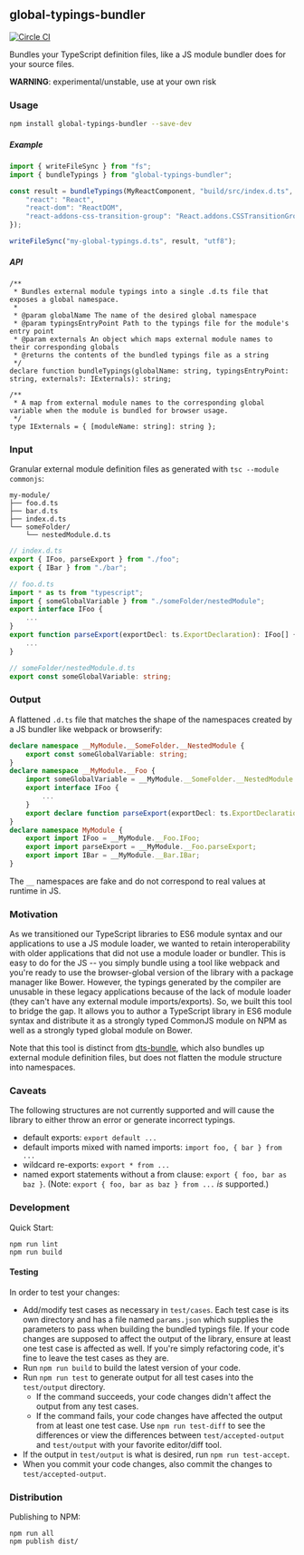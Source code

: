 ## global-typings-bundler

[![Circle CI](https://circleci.com/gh/palantir/global-typings-bundler.svg?style=svg&circle-token=7aa0422260d471482bcbc9719d609e530f32ccda)](https://circleci.com/gh/palantir/global-typings-bundler)

Bundles your TypeScript definition files, like a JS module bundler does for your source files.

**WARNING**: experimental/unstable, use at your own risk

### Usage

```sh
npm install global-typings-bundler --save-dev
```

##### Example

```ts
import { writeFileSync } from "fs";
import { bundleTypings } from "global-typings-bundler";

const result = bundleTypings(MyReactComponent, "build/src/index.d.ts", {
    "react": "React",
    "react-dom": "ReactDOM",
    "react-addons-css-transition-group": "React.addons.CSSTransitionGroup",
});

writeFileSync("my-global-typings.d.ts", result, "utf8");
```

##### API

```
/**
 * Bundles external module typings into a single .d.ts file that exposes a global namespace.
 *
 * @param globalName The name of the desired global namespace
 * @param typingsEntryPoint Path to the typings file for the module's entry point
 * @param externals An object which maps external module names to their corresponding globals
 * @returns the contents of the bundled typings file as a string
 */
declare function bundleTypings(globalName: string, typingsEntryPoint: string, externals?: IExternals): string;

/**
 * A map from external module names to the corresponding global variable when the module is bundled for browser usage.
 */
type IExternals = { [moduleName: string]: string };
```

### Input

Granular external module definition files as generated with `tsc --module commonjs`:

```
my-module/
├── foo.d.ts
├── bar.d.ts
├── index.d.ts
└── someFolder/
    └── nestedModule.d.ts
```

```ts
// index.d.ts
export { IFoo, parseExport } from "./foo";
export { IBar } from "./bar";
```

```ts
// foo.d.ts
import * as ts from "typescript";
import { someGlobalVariable } from "./someFolder/nestedModule";
export interface IFoo {
    ...
}
export function parseExport(exportDecl: ts.ExportDeclaration): IFoo[] {
    ...
}
```

```ts
// someFolder/nestedModule.d.ts
export const someGlobalVariable: string;
```

### Output

A flattened `.d.ts` file that matches the shape of the namespaces created by a JS bundler like webpack or browserify:

```ts
declare namespace __MyModule.__SomeFolder.__NestedModule {
    export const someGlobalVariable: string;
}
declare namespace __MyModule.__Foo {
    import someGlobalVariable = __MyModule.__SomeFolder.__NestedModule.someGlobalVariable;
    export interface IFoo {
        ...
    }
    export declare function parseExport(exportDecl: ts.ExportDeclaration): IFoo[];
}
declare namespace MyModule {
    export import IFoo = __MyModule.__Foo.IFoo;
    export import parseExport = __MyModule.__Foo.parseExport;
    export import IBar = __MyModule.__Bar.IBar;
}
```

The `__` namespaces are fake and do not correspond to real values at runtime in JS.

### Motivation

As we transitioned our TypeScript libraries to ES6 module syntax and our applications to use a JS module loader,
we wanted to retain interoperability with older applications that did not use a module loader or bundler. This
is easy to do for the JS -- you simply bundle using a tool like webpack and you're ready to use the browser-global
version of the library with a package manager like Bower. However, the typings generated by the compiler are unusable
in these legacy applications because of the lack of module loader (they can't have any external module imports/exports).
So, we built this tool to bridge the gap. It allows you to author a TypeScript library in ES6 module syntax and
distribute it as a strongly typed CommonJS module on NPM as well as a strongly typed global module on Bower.

Note that this tool is distinct from [dts-bundle](https://github.com/TypeStrong/dts-bundle), which also bundles up
external module definition files, but does not flatten the module structure into namespaces.

### Caveats

The following structures are not currently supported and will cause the library to either throw an error or generate incorrect typings.

* default exports: `export default ...`
* default imports mixed with named imports: `import foo, { bar } from ...`
* wildcard re-exports: `export * from ...`
* named export statements without a from clause: `export { foo, bar as baz }`. (Note: `export { foo, bar as baz } from ...` _is_ supported.)

### Development

Quick Start:

```
npm run lint
npm run build
```

#### Testing

In order to test your changes:

* Add/modify test cases as necessary in `test/cases`. Each test case is its own directory
  and has a file named `params.json` which supplies the parameters to pass when building the bundled typings file.
  If your code changes are supposed to affect the output of the library, ensure at least one test case is affected
  as well. If you're simply refactoring code, it's fine to leave the test cases as they are.
* Run `npm run build` to build the latest version of your code.
* Run `npm run test` to generate output for all test cases into the `test/output` directory.
    * If the command succeeds, your code changes didn't affect the output from any test cases.
    * If the command fails, your code changes have affected the output from at least one test case.
      Use `npm run test-diff` to see the differences or view the differences between
      `test/accepted-output` and `test/output` with your favorite editor/diff tool.
* If the output in `test/output` is what is desired, run `npm run test-accept`.
* When you commit your code changes, also commit the changes to `test/accepted-output`.


### Distribution

Publishing to NPM:

```
npm run all
npm publish dist/
```
